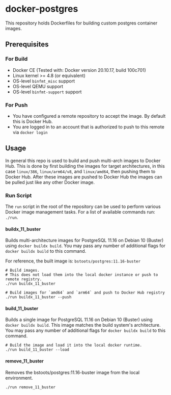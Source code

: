 # docker-postgres

This repository holds Dockerfiles for building custom postgres container images.

## Prerequisites

### For Build

* Docker CE (Tested with: Docker version 20.10.17, build 100c701)
* Linux kernel >= 4.8 (or equivalent)
* OS-level `binfmt_misc` support
* OS-level QEMU support
* OS-level `binfmt-support` support

### For Push

* You have configured a remote repository to accept the image. By default this is Docker Hub.
* You are logged in to an account that is authorized to push to this remote via `docker login`

## Usage

In general this repo is used to build and push multi-arch images to Docker Hub. This is done by first building the images for target architectures, in this case `linux/386`, `linux/arm64/v8`, and `linux/amd64`, then pushing them to Docker Hub. After these images are pushed to Docker Hub the images can be pulled just like any other Docker image.

### Run Script

The `run` script in the root of the repository can be used to perform various Docker image management tasks. For a list of available commands run: `./run`.

#### buildx_11_buster

Builds multi-architecture images for PostgreSQL 11.16 on Debian 10 (Buster) using `docker buildx build`. You may pass any number of additional flags for `docker buildx build` to this command.

For reference, the built image is: `bstoots/postgres:11.16-buster`

```
# Build images.
# This does not load them into the local docker instance or push to remote registry.
./run buildx_11_buster
```

```
# Build images for `amd64` and `arm64` and push to Docker Hub registry
./run buildx_11_buster --push
```

#### build_11_buster

Builds a single image for PostgreSQL 11.16 on Debian 10 (Buster) using `docker buildx build`. This image matches the build system's architecture. You may pass any number of additional flags for `docker buildx build` to this command.

```
# Build the image and load it into the local docker runtime.
./run build_11_buster --load
```

#### remove_11_buster

Removes the bstoots/postgres:11.16-buster image from the local environment. 

```
./run remove_11_buster
```

